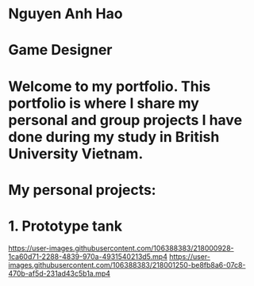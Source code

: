 # Nguyen Anh Hao
# Game Designer
# Welcome to my portfolio. This portfolio is where I share my personal and group projects I have done during my study in British University Vietnam.
# My personal projects:
# 1. Prototype tank
https://user-images.githubusercontent.com/106388383/218000928-1ca60d71-2288-4839-970a-4931540213d5.mp4 https://user-images.githubusercontent.com/106388383/218001250-be8fb8a6-07c8-470b-af5d-231ad43c5b1a.mp4
